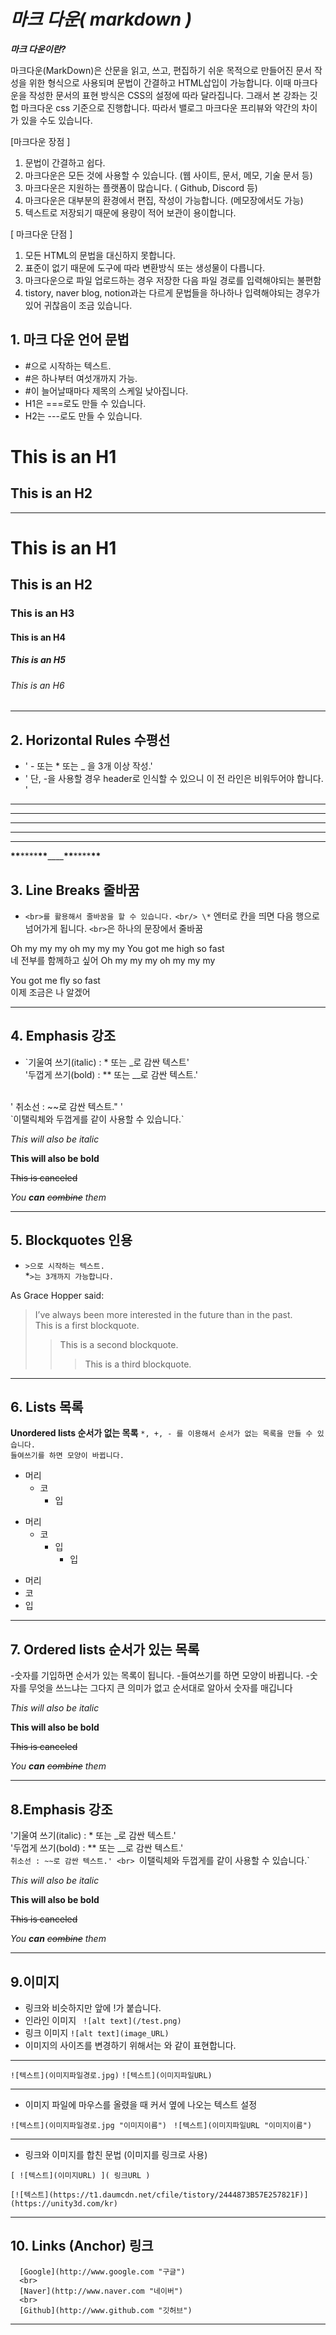 # **_마크 다운( markdown )_**

_**마크 다운이란?**_

마크다운(MarkDown)은 산문을 읽고, 쓰고, 편집하기 쉬운 목적으로 만들어진 문서 작성을 위한 형식으로 사용되며 문법이 간결하고 HTML삽입이 가능합니다.
이때 마크다운을 작성한 문서의 표현 방식은 CSS의 설정에 따라 달라집니다. 그래서 본 강좌는 깃헙 마크다운 css 기준으로 진행합니다. 따라서 밸로그 마크다운 프리뷰와 약간의 차이가 있을 수도 있습니다.

[마크다운 장점 ]

1. 문법이 간결하고 쉽다.
2. 마크다운은 모든 것에 사용할 수 있습니다. (웹 사이트, 문서, 메모, 기술 문서 등)
3. 마크다운은 지원하는 플랫폼이 많습니다. ( Github, Discord 등)
4. 마크다운은 대부분의 환경에서 편집, 작성이 가능합니다. (메모장에서도 가능)
5. 텍스트로 저장되기 때문에 용량이 적어 보관이 용이합니다.

[ 마크다운 단점 ]

1. 모든 HTML의 문법을 대신하지 못합니다.
2. 표준이 없기 때문에 도구에 따라 변환방식 또는 생성물이 다릅니다.
3. 마크다운으로 파일 업로드하는 경우 저장한 다음 파일 경로를 입력해야되는 불편함
4. tistory, naver blog, notion과는 다르게 문법들을 하나하나 입력해야되는 경우가 있어 귀찮음이 조금 있습니다.

## 1. 마크 다운 언어 문법

- #으로 시작하는 텍스트.
- #은 하나부터 여섯개까지 가능.
- #이 늘어날때마다 제목의 스케일 낮아집니다.
- H1은 ===로도 만들 수 있습니다.
- H2는 ---로도 만들 수 있습니다.

# This is an H1

## This is an H2

---

# This is an H1

## This is an H2

### This is an H3

#### This is an H4

##### This is an H5

###### This is an H6

---

## 2. Horizontal Rules 수평선

- ' - 또는 \* 또는 \_ 을 3개 이상 작성.'
- ' 단, -을 사용할 경우 header로 인식할 수 있으니 이 전 라인은 비워두어야 합니다. '

---

---

---

---

---

**\*\***\*\*\*\***\*\***\_\_\_\_**\*\***\*\*\*\***\*\***

## 3. Line Breaks 줄바꿈

- `<br>를 활용해서 줄바꿈을 할 수 있습니다.`
  `<br/> \*` 엔터로 칸을 띄면 다음 행으로 넘어가게 됩니다. `<br>`은 하나의 문장에서 줄바꿈

Oh my my my oh my my my
You got me high so fast <br>
네 전부를 함께하고 싶어
Oh my my my oh my my my

You got me fly so fast <br>
이제 조금은 나 알겠어

---

## 4. Emphasis 강조

- `기울여 쓰기(italic) : * 또는 _로 감싼 텍스트'
   <br>
 '두껍게 쓰기(bold) : ** 또는 __로 감싼 텍스트.'
 <br>
' 취소선 : ~~로 감싼 텍스트." '
<br>
`이탤릭체와 두껍게를 같이 사용할 수 있습니다.`

_This will also be italic_

**This will also be bold**

~~This is canceled~~

_You **can** ~~combine~~ them_

---

## 5. Blockquotes 인용

- `>으로 시작하는 텍스트.`
  <br/> \*`>는 3개까지 가능합니다.`

As Grace Hopper said:

> I’ve always been more interested in the future than in the past.  
> This is a first blockquote.
>
> > This is a second blockquote.
> >
> > > This is a third blockquote.

---

## 6. Lists 목록

**Unordered lists 순서가 없는 목록**
`*, +, - 를 이용해서 순서가 없는 목록을 만들 수 있습니다.`
<br>
`들여쓰기를 하면 모양이 바뀝니다.`

- 머리
  - 코
    - 입

* 머리
  - 코
    - 입
      - 입

- 머리
- 코
- 입

---

## 7. Ordered lists 순서가 있는 목록

-숫자를 기입하면 순서가 있는 목록이 됩니다. -들여쓰기를 하면 모양이 바뀝니다. -숫자를 무엇을 쓰느냐는 그다지 큰 의미가 없고 순서대로 알아서 숫자를 매깁니다

_This will also be italic_

**This will also be bold**

~~This is canceled~~

_You **can** ~~combine~~ them_

---

## 8.Emphasis 강조

'기울여 쓰기(italic) : \* 또는 \_로 감싼 텍스트.'
<br>
'두껍게 쓰기(bold) : \*\* 또는 \_\_로 감싼 텍스트.'
<br>
`취소선 : ~~로 감싼 텍스트.'
<br>
`이탤릭체와 두껍게를 같이 사용할 수 있습니다.`

_This will also be italic_

**This will also be bold**

~~This is canceled~~

_You **can** ~~combine~~ them_

---

## 9.이미지

- 링크와 비슷하지만 앞에 !가 붙습니다.
- 인라인 이미지 ` ![alt text](/test.png)`
- 링크 이미지 `![alt text](image_URL)`
- 이미지의 사이즈를 변경하기 위해서는 <img width="OOOpx" height="OOOpx"></img>와 같이 표현합니다.

---

`![텍스트](이미지파일경로.jpg)`
`![텍스트](이미지파일URL)`

---

- 이미지 파일에 마우스를 올렸을 때 커서 옆에 나오는 텍스트 설정

`![텍스트](이미지파일경로.jpg "이미지이름") `
`![텍스트](이미지파일URL "이미지이름")`

---

- 링크와 이미지를 합친 문법 (이미지를 링크로 사용)

`[ ![텍스트](이미지URL) ]( 링크URL )`

`[![텍스트](https://t1.daumcdn.net/cfile/tistory/2444873B57E257821F)](https://unity3d.com/kr)`

---

## 10. Links (Anchor) 링크

```git
  [Google](http://www.google.com "구글")
  <br>
  [Naver](http://www.naver.com "네이버")
  <br>
  [Github](http://www.github.com "깃허브")
```

---

